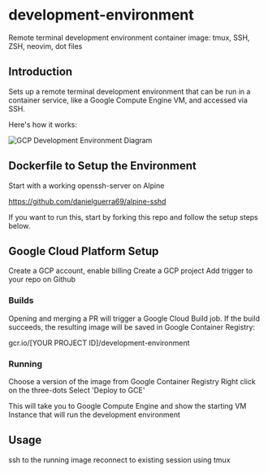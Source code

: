 # development-environment

Remote terminal development environment container image: tmux, SSH, ZSH, neovim, dot files

## Introduction

Sets up a remote terminal development environment that can be run in a container service, like a Google Compute Engine VM, and accessed via SSH.

Here's how it works:

![GCP Development Environment Diagram](https://docs.google.com/drawings/d/e/2PACX-1vTBKipEjbz2VFlT_V2myL3w5aUVU3xFPZxxteggBjKlFMH_4pZYZTY7Nq5b_TXRpyhJRzsCcbqRQgby/pub?w=960&h=720)

## Dockerfile to Setup the Environment

Start with a working openssh-server on Alpine

https://github.com/danielguerra69/alpine-sshd

If you want to run this, start by forking this repo and follow the setup steps below.

## Google Cloud Platform Setup

Create a GCP account, enable billing
Create a GCP project
Add trigger to your repo on Github

### Builds

Opening and merging a PR will trigger a Google Cloud Build job.
If the build succeeds, the resulting image will be saved in Google Container Registry:

gcr.io/[YOUR PROJECT ID]/development-environment

### Running

Choose a version of the image from Google Container Registry
Right click on the three-dots
Select 'Deploy to GCE'

This will take you to Google Compute Engine and show the starting VM Instance that will run the development environment

## Usage

ssh to the running image
reconnect to existing session using tmux
